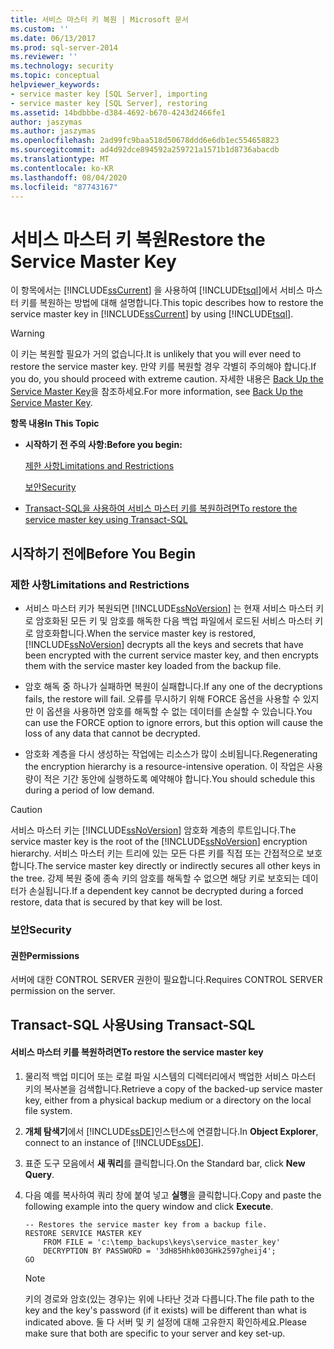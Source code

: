 ```yaml
---
title: 서비스 마스터 키 복원 | Microsoft 문서
ms.custom: ''
ms.date: 06/13/2017
ms.prod: sql-server-2014
ms.reviewer: ''
ms.technology: security
ms.topic: conceptual
helpviewer_keywords:
- service master key [SQL Server], importing
- service master key [SQL Server], restoring
ms.assetid: 14bdbbbe-d384-4692-b670-4243d2466fe1
author: jaszymas
ms.author: jaszymas
ms.openlocfilehash: 2ad99fc9baa518d50678ddd6e6db1ec554658823
ms.sourcegitcommit: ad4d92dce894592a259721a1571b1d8736abacdb
ms.translationtype: MT
ms.contentlocale: ko-KR
ms.lasthandoff: 08/04/2020
ms.locfileid: "87743167"
---
```

# <a name="restore-the-service-master-key"></a><span data-ttu-id="ce8b1-102">서비스 마스터 키 복원</span><span class="sxs-lookup"><span data-stu-id="ce8b1-102">Restore the Service Master Key</span></span>
  <span data-ttu-id="ce8b1-103">이 항목에서는 [!INCLUDE[ssCurrent](../../../includes/sscurrent-md.md)] 을 사용하여 [!INCLUDE[tsql](../../../includes/tsql-md.md)]에서 서비스 마스터 키를 복원하는 방법에 대해 설명합니다.</span><span class="sxs-lookup"><span data-stu-id="ce8b1-103">This topic describes how to restore the service master key in [!INCLUDE[ssCurrent](../../../includes/sscurrent-md.md)] by using [!INCLUDE[tsql](../../../includes/tsql-md.md)].</span></span>  
  
> [!WARNING]  
>  <span data-ttu-id="ce8b1-104">이 키는 복원할 필요가 거의 없습니다.</span><span class="sxs-lookup"><span data-stu-id="ce8b1-104">It is unlikely that you will ever need to restore the service master key.</span></span> <span data-ttu-id="ce8b1-105">만약 키를 복원할 경우 각별히 주의해야 합니다.</span><span class="sxs-lookup"><span data-stu-id="ce8b1-105">If you do, you should proceed with extreme caution.</span></span> <span data-ttu-id="ce8b1-106">자세한 내용은 [Back Up the Service Master Key](service-master-key.md)을 참조하세요.</span><span class="sxs-lookup"><span data-stu-id="ce8b1-106">For more information, see [Back Up the Service Master Key](service-master-key.md).</span></span>  
  
 <span data-ttu-id="ce8b1-107">**항목 내용**</span><span class="sxs-lookup"><span data-stu-id="ce8b1-107">**In This Topic**</span></span>  
  
-   <span data-ttu-id="ce8b1-108">**시작하기 전 주의 사항:**</span><span class="sxs-lookup"><span data-stu-id="ce8b1-108">**Before you begin:**</span></span>  
  
     [<span data-ttu-id="ce8b1-109">제한 사항</span><span class="sxs-lookup"><span data-stu-id="ce8b1-109">Limitations and Restrictions</span></span>](#Restrictions)  
  
     [<span data-ttu-id="ce8b1-110">보안</span><span class="sxs-lookup"><span data-stu-id="ce8b1-110">Security</span></span>](#Security)  
  
-   [<span data-ttu-id="ce8b1-111">Transact-SQL을 사용하여 서비스 마스터 키를 복원하려면</span><span class="sxs-lookup"><span data-stu-id="ce8b1-111">To restore the service master key using Transact-SQL</span></span>](#SSMSProcedure)  
  
##  <a name="before-you-begin"></a><a name="BeforeYouBegin"></a> <span data-ttu-id="ce8b1-112">시작하기 전에</span><span class="sxs-lookup"><span data-stu-id="ce8b1-112">Before You Begin</span></span>  
  
###  <a name="limitations-and-restrictions"></a><a name="Restrictions"></a> <span data-ttu-id="ce8b1-113">제한 사항</span><span class="sxs-lookup"><span data-stu-id="ce8b1-113">Limitations and Restrictions</span></span>  
  
-   <span data-ttu-id="ce8b1-114">서비스 마스터 키가 복원되면 [!INCLUDE[ssNoVersion](../../../includes/ssnoversion-md.md)] 는 현재 서비스 마스터 키로 암호화된 모든 키 및 암호를 해독한 다음 백업 파일에서 로드된 서비스 마스터 키로 암호화합니다.</span><span class="sxs-lookup"><span data-stu-id="ce8b1-114">When the service master key is restored, [!INCLUDE[ssNoVersion](../../../includes/ssnoversion-md.md)] decrypts all the keys and secrets that have been encrypted with the current service master key, and then encrypts them with the service master key loaded from the backup file.</span></span>  
  
-   <span data-ttu-id="ce8b1-115">암호 해독 중 하나가 실패하면 복원이 실패합니다.</span><span class="sxs-lookup"><span data-stu-id="ce8b1-115">If any one of the decryptions fails, the restore will fail.</span></span> <span data-ttu-id="ce8b1-116">오류를 무시하기 위해 FORCE 옵션을 사용할 수 있지만 이 옵션을 사용하면 암호를 해독할 수 없는 데이터를 손실할 수 있습니다.</span><span class="sxs-lookup"><span data-stu-id="ce8b1-116">You can use the FORCE option to ignore errors, but this option will cause the loss of any data that cannot be decrypted.</span></span>  
  
-   <span data-ttu-id="ce8b1-117">암호화 계층을 다시 생성하는 작업에는 리소스가 많이 소비됩니다.</span><span class="sxs-lookup"><span data-stu-id="ce8b1-117">Regenerating the encryption hierarchy is a resource-intensive operation.</span></span> <span data-ttu-id="ce8b1-118">이 작업은 사용량이 적은 기간 동안에 실행하도록 예약해야 합니다.</span><span class="sxs-lookup"><span data-stu-id="ce8b1-118">You should schedule this during a period of low demand.</span></span>  
  
> [!CAUTION]  
>  <span data-ttu-id="ce8b1-119">서비스 마스터 키는 [!INCLUDE[ssNoVersion](../../../includes/ssnoversion-md.md)] 암호화 계층의 루트입니다.</span><span class="sxs-lookup"><span data-stu-id="ce8b1-119">The service master key is the root of the [!INCLUDE[ssNoVersion](../../../includes/ssnoversion-md.md)] encryption hierarchy.</span></span> <span data-ttu-id="ce8b1-120">서비스 마스터 키는 트리에 있는 모든 다른 키를 직접 또는 간접적으로 보호합니다.</span><span class="sxs-lookup"><span data-stu-id="ce8b1-120">The service master key directly or indirectly secures all other keys in the tree.</span></span> <span data-ttu-id="ce8b1-121">강제 복원 중에 종속 키의 암호를 해독할 수 없으면 해당 키로 보호되는 데이터가 손실됩니다.</span><span class="sxs-lookup"><span data-stu-id="ce8b1-121">If a dependent key cannot be decrypted during a forced restore, data that is secured by that key will be lost.</span></span>  
  
###  <a name="security"></a><a name="Security"></a> <span data-ttu-id="ce8b1-122">보안</span><span class="sxs-lookup"><span data-stu-id="ce8b1-122">Security</span></span>  
  
####  <a name="permissions"></a><a name="Permissions"></a> <span data-ttu-id="ce8b1-123">권한</span><span class="sxs-lookup"><span data-stu-id="ce8b1-123">Permissions</span></span>  
 <span data-ttu-id="ce8b1-124">서버에 대한 CONTROL SERVER 권한이 필요합니다.</span><span class="sxs-lookup"><span data-stu-id="ce8b1-124">Requires CONTROL SERVER permission on the server.</span></span>  
  
##  <a name="using-transact-sql"></a><a name="SSMSProcedure"></a> <span data-ttu-id="ce8b1-125">Transact-SQL 사용</span><span class="sxs-lookup"><span data-stu-id="ce8b1-125">Using Transact-SQL</span></span>  
  
#### <a name="to-restore-the-service-master-key"></a><span data-ttu-id="ce8b1-126">서비스 마스터 키를 복원하려면</span><span class="sxs-lookup"><span data-stu-id="ce8b1-126">To restore the service master key</span></span>  
  
1.  <span data-ttu-id="ce8b1-127">물리적 백업 미디어 또는 로컬 파일 시스템의 디렉터리에서 백업한 서비스 마스터 키의 복사본을 검색합니다.</span><span class="sxs-lookup"><span data-stu-id="ce8b1-127">Retrieve a copy of the backed-up service master key, either from a physical backup medium or a directory on the local file system.</span></span>  
  
2.  <span data-ttu-id="ce8b1-128">**개체 탐색기**에서 [!INCLUDE[ssDE](../../../includes/ssde-md.md)]인스턴스에 연결합니다.</span><span class="sxs-lookup"><span data-stu-id="ce8b1-128">In **Object Explorer**, connect to an instance of [!INCLUDE[ssDE](../../../includes/ssde-md.md)].</span></span>  
  
3.  <span data-ttu-id="ce8b1-129">표준 도구 모음에서 **새 쿼리**를 클릭합니다.</span><span class="sxs-lookup"><span data-stu-id="ce8b1-129">On the Standard bar, click **New Query**.</span></span>  
  
4.  <span data-ttu-id="ce8b1-130">다음 예를 복사하여 쿼리 창에 붙여 넣고 **실행**을 클릭합니다.</span><span class="sxs-lookup"><span data-stu-id="ce8b1-130">Copy and paste the following example into the query window and click **Execute**.</span></span>  
  
    ```  
    -- Restores the service master key from a backup file.  
    RESTORE SERVICE MASTER KEY   
        FROM FILE = 'c:\temp_backups\keys\service_master_key'   
        DECRYPTION BY PASSWORD = '3dH85Hhk003GHk2597gheij4';  
    GO  
    ```  
  
    > [!NOTE]  
    >  <span data-ttu-id="ce8b1-131">키의 경로와 암호(있는 경우)는 위에 나타난 것과 다릅니다.</span><span class="sxs-lookup"><span data-stu-id="ce8b1-131">The file path to the key and the key's password (if it exists) will be different than what is indicated above.</span></span> <span data-ttu-id="ce8b1-132">둘 다 서버 및 키 설정에 대해 고유한지 확인하세요.</span><span class="sxs-lookup"><span data-stu-id="ce8b1-132">Please make sure that both are specific to your server and key set-up.</span></span>  
  
  
